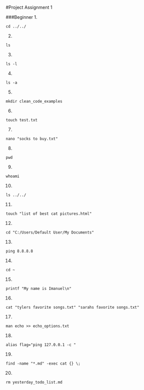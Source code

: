 #Project Assignment 1

###Beginner
1.

	cd ../../


2.

	ls 


3.

	ls -l

4.

	ls -a

5.

	mkdir clean_code_examples

6.

	touch test.txt


7.

	nano "socks to buy.txt"


8.

	pwd


9.

	whoami

10.

	ls ../../

11.

	touch "list of best cat pictures.html"

12.

	cd "C:/Users/Default User/My Documents"

13.

	ping 8.8.8.8

14.

	cd ~

15.

	printf "My name is Imanuel\n"

16.

	cat "tylers favorite songs.txt" "sarahs favorite songs.txt"

17.

	man echo >> echo_options.txt

18.

	alias flag="ping 127.0.0.1 -c "

19.

	find -name "*.md" -exec cat {} \;

20.

	rm yesterday_todo_list.md




